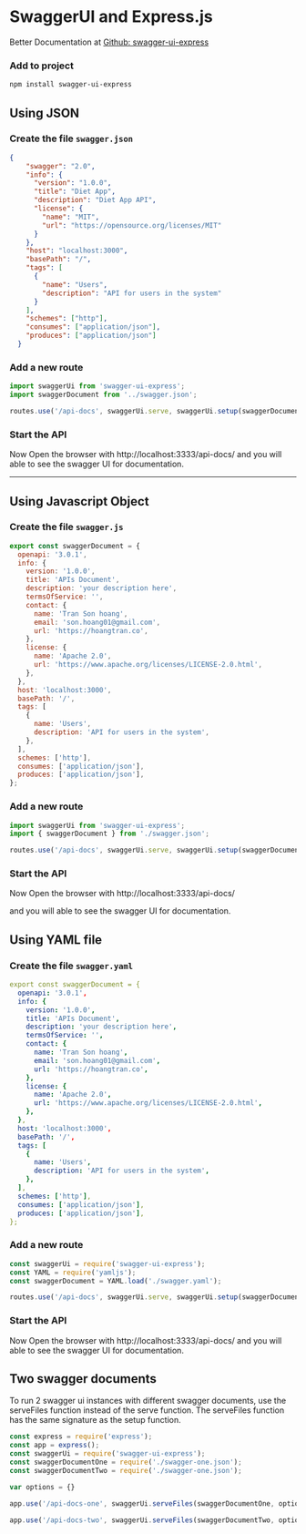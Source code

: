 # SwaggerUI and Express.js

Better Documentation at
[Github: swagger-ui-express](https://github.com/scottie1984/swagger-ui-express)

### Add to project
```sh
npm install swagger-ui-express
```

## Using JSON

### Create the file `swagger.json`
```json
{
    "swagger": "2.0",
    "info": {
      "version": "1.0.0", 
      "title": "Diet App",
      "description": "Diet App API",
      "license": {
        "name": "MIT",
        "url": "https://opensource.org/licenses/MIT"
      }
    },
    "host": "localhost:3000",
    "basePath": "/",
    "tags": [
      {
        "name": "Users",
        "description": "API for users in the system"
      }
    ],
    "schemes": ["http"],
    "consumes": ["application/json"],
    "produces": ["application/json"]
  }
```

### Add a new route

```js
import swaggerUi from 'swagger-ui-express';
import swaggerDocument from '../swagger.json';

routes.use('/api-docs', swaggerUi.serve, swaggerUi.setup(swaggerDocument));
```
### Start the API

Now Open the browser with http://localhost:3333/api-docs/
and you will able to see the swagger UI for documentation.

---

## Using Javascript Object

### Create the file `swagger.js`
```js
export const swaggerDocument = {
  openapi: '3.0.1',
  info: {
    version: '1.0.0',
    title: 'APIs Document',
    description: 'your description here',
    termsOfService: '',
    contact: {
      name: 'Tran Son hoang',
      email: 'son.hoang01@gmail.com',
      url: 'https://hoangtran.co',
    },
    license: {
      name: 'Apache 2.0',
      url: 'https://www.apache.org/licenses/LICENSE-2.0.html',
    },
  },
  host: 'localhost:3000',
  basePath: '/',
  tags: [
    {
      name: 'Users',
      description: 'API for users in the system',
    },
  ],
  schemes: ['http'],
  consumes: ['application/json'],
  produces: ['application/json'],
};

```

### Add a new route

```js
import swaggerUi from 'swagger-ui-express';
import { swaggerDocument } from './swagger.json';

routes.use('/api-docs', swaggerUi.serve, swaggerUi.setup(swaggerDocument));
```
### Start the API

Now Open the browser with http://localhost:3333/api-docs/

and you will able to see the swagger UI for documentation.
## Using YAML file

### Create the file `swagger.yaml`
```yaml
export const swaggerDocument = {
  openapi: '3.0.1',
  info: {
    version: '1.0.0',
    title: 'APIs Document',
    description: 'your description here',
    termsOfService: '',
    contact: {
      name: 'Tran Son hoang',
      email: 'son.hoang01@gmail.com',
      url: 'https://hoangtran.co',
    },
    license: {
      name: 'Apache 2.0',
      url: 'https://www.apache.org/licenses/LICENSE-2.0.html',
    },
  },
  host: 'localhost:3000',
  basePath: '/',
  tags: [
    {
      name: 'Users',
      description: 'API for users in the system',
    },
  ],
  schemes: ['http'],
  consumes: ['application/json'],
  produces: ['application/json'],
};

```

### Add a new route

```js
const swaggerUi = require('swagger-ui-express');
const YAML = require('yamljs');
const swaggerDocument = YAML.load('./swagger.yaml');

routes.use('/api-docs', swaggerUi.serve, swaggerUi.setup(swaggerDocument));
```
### Start the API

Now Open the browser with http://localhost:3333/api-docs/
and you will able to see the swagger UI for documentation.

## Two swagger documents

To run 2 swagger ui instances with different swagger documents, use the serveFiles function instead of the serve function. The serveFiles function has the same signature as the setup function.

```js
const express = require('express');
const app = express();
const swaggerUi = require('swagger-ui-express');
const swaggerDocumentOne = require('./swagger-one.json');
const swaggerDocumentTwo = require('./swagger-one.json');

var options = {}

app.use('/api-docs-one', swaggerUi.serveFiles(swaggerDocumentOne, options), swaggerUi.setup(swaggerDocumentOne));

app.use('/api-docs-two', swaggerUi.serveFiles(swaggerDocumentTwo, options), swaggerUi.setup(swaggerDocumentTwo));
```